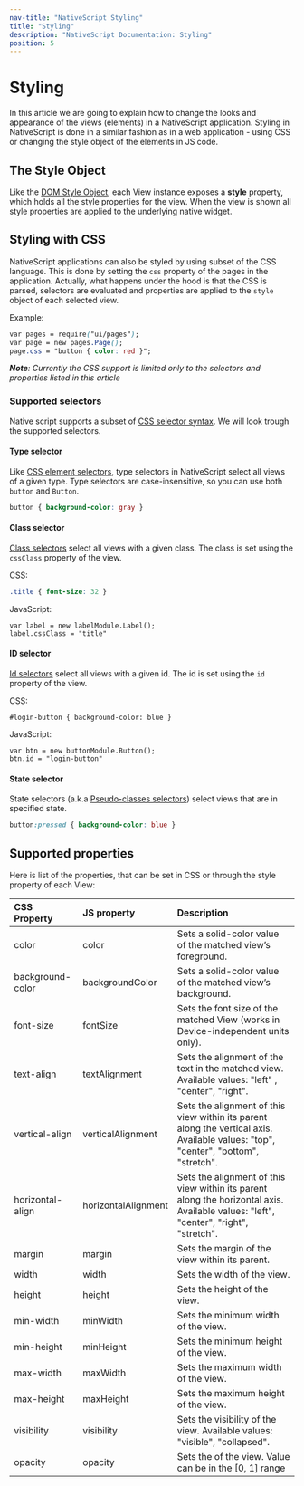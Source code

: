 ```yaml
---
nav-title: "NativeScript Styling"
title: "Styling"
description: "NativeScript Documentation: Styling"
position: 5
---
```


# Styling
In this article we are going to explain how to change the looks and appearance of the views (elements) in a NativeScript application. Styling in NativeScript is done in a similar fashion as in a web application - using CSS or changing the style object of the elements in JS code.

## The Style Object
Like the [DOM Style Object](http://www.w3schools.com/jsref/dom_obj_style.asp), each View instance exposes a **style** property, which holds all the style properties for the view. When the view is shown all style properties are applied to the underlying native widget.

## Styling with CSS
NativeScript applications can also be styled by using subset of the CSS language. This is done by setting the `css` property of the pages in the application. Actually, what happens under the hood is that the CSS is parsed, selectors are evaluated and properties are applied to the `style` object of each selected view.

Example:
```CSS
var pages = require("ui/pages");
var page = new pages.Page();
page.css = "button { color: red }"; 
```

*__Note__: Currently the CSS support is limited only to the selectors and properties listed in this article*

### Supported selectors
Native script supports a subset of [CSS selector syntax](http://www.w3schools.com/cssref/css_selectors.asp). We will look trough the supported selectors.

#### Type selector
Like [CSS element selectors](http://www.w3schools.com/cssref/sel_element.asp), type selectors in NativeScript select all views of a given type.
Type selectors are case-insensitive, so you can use both `button` and `Button`.

```CSS
button { background-color: gray }
```

#### Class selector
[Class selectors](http://www.w3schools.com/cssref/sel_class.asp) select all views with a given class. 
The class is set using the `cssClass` property of the view.

CSS:
```CSS
.title { font-size: 32 }
```
JavaScript:
```JS
var label = new labelModule.Label();
label.cssClass = "title"
```

#### ID selector
[Id selectors](http://www.w3schools.com/cssref/sel_id.asp) select all views with a given id. 
The id is set using the `id` property of the view.

CSS:
```
#login-button { background-color: blue }
```
JavaScript:
```JS
var btn = new buttonModule.Button();
btn.id = "login-button"
```

#### State selector
State selectors (a.k.a [Pseudo-classes selectors](https://developer.mozilla.org/en-US/docs/Web/CSS/Pseudo-classes)) select views that are in specified state.
```CSS
button:pressed { background-color: blue }
```

## Supported properties
Here is list of the properties, that can be set in CSS or through the style property of each View:

| CSS Property    | JS property        | Description |
|:----------------|:-------------------|:----------------|
| color           | color              | Sets a solid-color value of the matched view’s foreground. |
| background-color | backgroundColor    | Sets a solid-color value of the matched view’s background. |
| font-size       | fontSize           | Sets the font size of the matched View (works in Device-independent units only). |
| text-align      | textAlignment      | Sets the alignment of the text in the matched view. Available values: "left" , "center", "right". |
| vertical-align  | verticalAlignment  | Sets the alignment of this view within its parent along the vertical axis. Available values: "top", "center", "bottom", "stretch". |
| horizontal-align | horizontalAlignment| Sets the alignment of this view within its parent along the horizontal axis. Available values: "left", "center", "right", "stretch". |
| margin          | margin             | Sets the margin of the view within its parent. |
| width           | width              | Sets the width of the view. |
| height          | height             | Sets the height of the view. |
| min-width       | minWidth           | Sets the minimum width of the view. |
| min-height      | minHeight          | Sets the minimum height of the view. |
| max-width       | maxWidth           | Sets the maximum width of the view. |
| max-height      | maxHeight          | Sets the maximum height of the view. |
| visibility      | visibility         | Sets the visibility of the view. Available values: "visible", "collapsed". |
| opacity         | opacity            | Sets the of the view. Value can be in the [0, 1] range |
